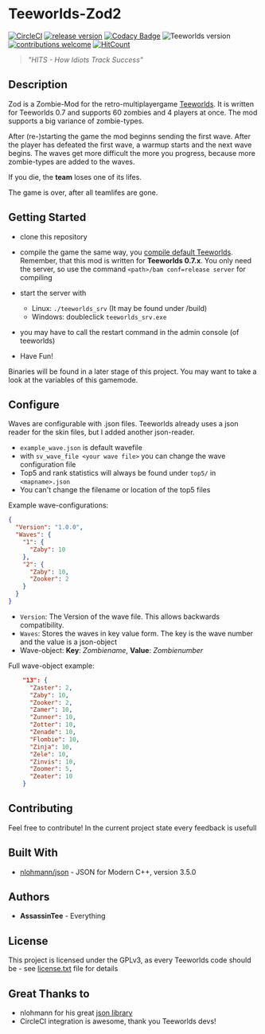 # Teeworlds-Zod2
[![CircleCI](https://circleci.com/gh/AssassinTee/Teeworlds-Zod2.svg?style=shield)](https://circleci.com/gh/AssassinTee/Teeworlds-Zod2)
[![release version](https://img.shields.io/badge/release-v1.0.1-blue.svg)](https://github.com/AssassinTee/Teeworlds-Zod2/releases)
[![Codacy Badge](https://api.codacy.com/project/badge/Grade/c132571702c4443286ab6df0e5904014)](https://www.codacy.com/app/AssassinTee/Teeworlds-Zod2?utm_source=github.com&amp;utm_medium=referral&amp;utm_content=AssassinTee/Teeworlds-Zod2&amp;utm_campaign=Badge_Grade)
![Teeworlds version](https://img.shields.io/badge/Teeworlds-0.7.1-brightgreen.svg)
[![contributions welcome](https://img.shields.io/badge/contributions-welcome-brightgreen.svg?style=flat)](https://github.com/AssassinTee/Teeworlds-Zod2/issues)
[![HitCount](http://hits.dwyl.io/AssassinTee/Teeworlds-Zod2.svg)](http://hits.dwyl.io/AssassinTee/Teeworlds-Zod2)
> _"HITS - How Idiots Track Success"_

## Description
Zod is a Zombie-Mod for the retro-multiplayergame [Teeworlds](www.teeworlds.com).
It is written for Teeworlds 0.7 and supports 60 zombies and 4 players at once.
The mod supports a big variance of zombie-types.

After (re-)starting the game the mod beginns sending the first wave. After the player has defeated the first wave, a warmup starts and the next wave begins.
The waves get more difficult the more you progress, because more zombie-types are added to the waves.

If you die, the **team** loses one of its lifes.

The game is over, after all teamlifes are gone.

## Getting Started

* clone this repository
* compile the game the same way, you [compile default Teeworlds](https://www.teeworlds.com/?page=docs&wiki=compiling_everything). Remember, that this mod is written for **Teeworlds 0.7.x**. You only need the server, so use the command `<path>/bam conf=release server` for compiling

* start the server with
  - Linux: `./teeworlds_srv` (It may be found under /build)
  - Windows: doubleclick `teeworlds_srv.exe`
* you may have to call the restart command in the admin console (of teeworlds)
* Have Fun!

Binaries will be found in a later stage of this project.
You may want to take a look at the variables of this gamemode.

## Configure

Waves are configurable with .json files. Teeworlds already uses a json reader for the skin files, but I added another json-reader.
* `example_wave.json` is default wavefile
* with `sv_wave_file <your wave file>` you can change the wave configuration file
* Top5 and rank statistics will always be found under `top5/` in `<mapname>.json`
* You can't change the filename or location of the top5 files

Example wave-configurations:
```JSON
{
  "Version": "1.0.0",
  "Waves": {
    "1": {
      "Zaby": 10
    },
    "2": {
      "Zaby": 10,
      "Zooker": 2
    }
  }
}
```

* `Version`: The Version of the wave file. This allows backwards compatibility.
* `Waves`: Stores the waves in key value form. The key is the wave number and the value is a json-object
* Wave-object: **Key**: _Zombiename_, **Value**: _Zombienumber_

Full wave-object example:

```JSON
    "13": {
      "Zaster": 2,
      "Zaby": 10,
      "Zooker": 2,
      "Zamer": 10,
      "Zunner": 10,
      "Zotter": 10,
      "Zenade": 10,
      "Flombie": 10,
      "Zinja": 10,
      "Zele": 10,
      "Zinvis": 10,
      "Zoomer": 5,
      "Zeater": 10
    }
```
## Contributing

Feel free to contribute! In the current project state every feedback is usefull

## Built With
* [nlohmann/json](https://github.com/nlohmann/json) - JSON for Modern C++, version 3.5.0

## Authors

* **AssassinTee** - Everything

## License
This project is licensed under the GPLv3, as every Teeworlds code should be - see [license.txt](https://github.com/AssassinTee/Teeworlds-Zod2/blob/master/license.txt) file for details

## Great Thanks to
* nlohmann for his great [json library](https://github.com/nlohmann/json)
* CircleCI integration is awesome, thank you Teeworlds devs!
